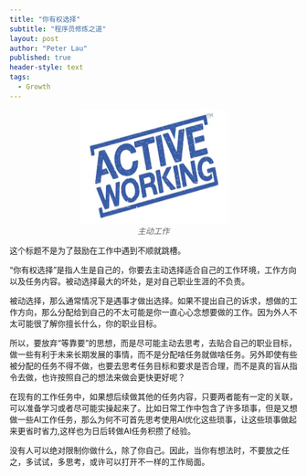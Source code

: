 ```yaml
---
title: "你有权选择"
subtitle: "程序员修炼之道"
layout: post
author: "Peter Lau"
published: true
header-style: text
tags:
  - Growth 
---
```


<figure style="text-align: center">
    <img class="active working" src="/img/active_working.jpg" width="260" height="200">
    <figcaption style="font-style: italic; color: #666;">主动工作</figcaption>
</figure>


这个标题不是为了鼓励在工作中遇到不顺就跳槽。

“你有权选择”是指人生是自己的，你要去主动选择适合自己的工作环境，工作方向以及任务内容。被动选择最大的坏处，是对自己职业生涯的不负责。

被动选择，那么通常情况下是遇事才做出选择。如果不提出自己的诉求，想做的工作方向，那么分配给到自己的不太可能是你一直心心念想要做的工作。因为外人不太可能很了解你擅长什么，你的职业目标。

所以，要放弃“等靠要”的思想，而是尽可能主动去思考，去贴合自己的职业目标，做一些有利于未来长期发展的事情，而不是分配啥任务就做啥任务。另外即使有些被分配的任务不得不做，也要去思考任务目标和要求是否合理，而不是真的盲从指令去做，也许按照自己的想法来做会更快更好呢？

在现有的工作任务中，如果想后续做其他的任务内容，只要两者能有一定的关联，可以准备学习或者尽可能实操起来了。比如日常工作中包含了许多琐事，但是又想做一些AI工作任务，那么为何不可首先思考使用AI优化这些琐事，让这些琐事做起来更省时省力,这样也为日后转做AI任务积攒了经验。

没有人可以绝对限制你做什么，除了你自己。因此，当你有想法时，不要放之任之，多试试，多思考，或许可以打开不一样的工作局面。